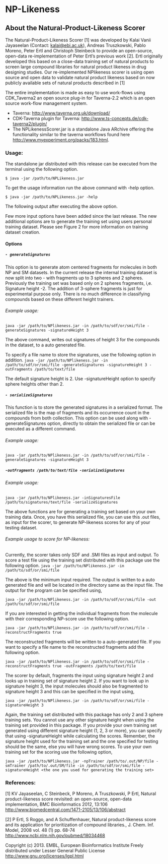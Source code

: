 # NP-Likeness

## About the Natural-Product-Likeness Scorer

The Natural-Product-Likeness Scorer [1] was developed by Kalai Vanii Jayaseelan (Contact:
kalai@ebi.ac.uk), Andreas Truszkowski, Pablo Moreno, Peter Ertl and Christoph Steinbeck to
provide an open-source, open-data re-implementation of Peter Ertl’s previous work [2].
Ertl originally developed this based on a close-data training set of natural products to screen large compound libraries for natural product likeness in drug designing studies. Our re-implemented NPlikeness scorer is using open source and open data to validate natural product likeness based on now publicly available sets of natural products described in [1]

The entire implementation is made as easy to use work-flows using CDK_Taverna2 an open source
plug-in for Taverna-2.2 which is an open source work-flow management system.

  - Taverna: http://www.taverna.org.uk/download/
  - CDK-Taverna plugin for Taverna: http://www.ts-concepts.de/cdk-taverna2/plugin/
  - The NPLikenessScorer.jar is a standalone Java ARchive offering the functionality similar to
the taverna workflows found here http://www.myexperiment.org/packs/183.html.


### Usage:
The standalone jar distributed with this release can be executed from the terminal using the
following option.

```$ java -jar /path/to/NPLikeness.jar ```

To get the usage information run the above command with -help option.

```$ java -jar /path/to/NPLikeness.jar -help ```

The following output after executing the above option. 

Few more input options have been added since the last release. The new additional options are to generate the training set using users personal training dataset. Please see Figure 2 for more information on training dataset creation.

#### Options
##### ``` - generateSignatures ```
This option is to generate atom centered fragments for molecules in both NP and SM datasets. In the current release the internal training dataset is now split into two - with fragments up to 3 spheres and 2 spheres. Previously the training set was based only on 2 spheres fragments, i,e. Signature height -2. The addition of 3-sphere fragments is just for experimental purpose only. There is no much difference in classifying compounds based on these different height trainers.

###### Example usage:
``` java -jar /path/to/NPlikeness.jar -in /path/to/sdf/or/smi/file -generateSignatures -signatureHeight 3 ```

The above command, writes out signatures of height 3 for the compounds in the dataset, to a auto generated file. 

To specify a file name to store the signatures, use the following option in addition.
``` java -jar /path/to/NPlikeness.jar -in /path/to/sdf/or/smi/file -generateSignatures -signatureHeight 3 -outFragments /path/to/text/file ```

The default signature height is 2. Use -signatureHeight option to specify sphere heights other than 2.

##### ``` - serializeSignatures ```
This function is to store the generated signatures in a serialized format. The serialized file is the map of fragments and its occurrence count in the compounds from both collection. This option can be used along with -generateSignatures option, directly to obtain the serialized file or can be executed as a different command.

###### Example usage:
``` java -jar /path/to/NPlikeness.jar -in /path/to/sdf/or/smi/file -generateSignatures -signatureHeight 3 ```

#####  ``` -outFragments /path/to/text/file -serializeSignatures ```

###### Example usage:
``` java -jar /path/to/NPlikeness.jar -inSignaturesFile /path/to/signatures/text/file -serializeSignatures ```

The above functions are for generating a training set based on your own training data. Once, you have this serialized file, you can use this .out files, as input for the scorer, to generate NP-likeness scores for any of your testing dataset.

###### Example usage to score for NP-likeness:
Currently, the scorer takes only SDF and .SMI files as input and output. To score a test file using the training set distributed with this package use the following option.
``` java -jar /path/to/NPlikeness.jar -in /path/to/sdf/or/smi/file ```

The above is the minimum input required. The output is written to a auto generated file and will be located in the directory same as the input file. The output for the program can be specified using,

``` java -jar /path/to/NPlikeness.jar -in /path/to/sdf/or/smi/file -out /path/to/sdf/or/smi/file ```

If you are interested in getting the individual fragments from the molecule with their corresponding NP-score use the following option.

``` java -jar /path/to/NPlikeness.jar -in /path/to/sdf/or/smi/file -reconstructFragments true ```

The reconstructed fragments will be written to a auto-generated file. If you want to specify a file name to the reconstructed fragments add the following option.

``` java -jar /path/to/NPlikeness.jar -in /path/to/sdf/or/smi/file -reconstructFragments true -outFragments /path/to/text/file ```

The scorer by default, fragments the input using signature height 2 and looks up in training set of signature height 2. If you want to look up in signature height 3, the input molecules should also be fragmented to signature height 3 and this can be specified in the input using,

``` java -jar /path/to/NPlikeness.jar -in /path/to/sdf/or/smi/file -signatureHeight 3 ```

Again, the training set distributed with this package has only 2 and 3 sphere training sets. You cannot use any other signature height when using the training set provided in this package. If you provide your own training set generated using different signature height (1, 2, 3 or more), you can specify that using -signatureHeight while calculating the scores. Remember, the signature height used for the training set and the one specified for testing should be the same, else you will have wrong scores. To use your own training set for the scoring use the following option,

``` java -jar /path/to/NPlikeness.jar -npTrainer /path/to/.out/NP/file -smTrainer /path/to/.out/SM/file -in /path/to/sdf/or/smi/file -signatureHeight <the one you used for generating the training set> ```

### References:
[1] KV Jayaseelan, C Steinbeck, P Moreno, A Truszkowski, P Ertl, Natural product-likeness score
revisited: an open-source, open-data implementation, BMC Bioinformatics 2012, 13:106
http://www.biomedcentral.com/1471-2105/13/106/abstract

[2] P Ertl, S Roggo, and A Schuffenhauer, Natural product-likeness score and its application for
prioritization of compound libraries., J. Chem. Inf. Model, 2008 vol. 48 (1) pp. 68-74
http://www.ncbi.nlm.nih.gov/pubmed/18034468


Copyright (c) 2013. EMBL, European Bioinformatics Institute
Freely distributed under Lesser General Public License
http://www.gnu.org/licenses/lgpl.html

